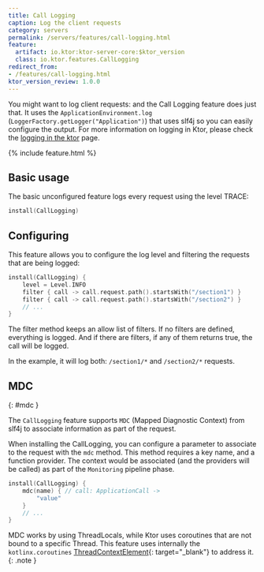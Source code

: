 ```yaml
---
title: Call Logging
caption: Log the client requests
category: servers
permalink: /servers/features/call-logging.html
feature:
  artifact: io.ktor:ktor-server-core:$ktor_version
  class: io.ktor.features.CallLogging
redirect_from:
- /features/call-logging.html
ktor_version_review: 1.0.0
---
```


You might want to log client requests: and the Call Logging feature does just that.
It uses the `ApplicationEnvironment.log` (`LoggerFactory.getLogger("Application")`)
that uses slf4j so you can easily configure the output. For more information
on logging in Ktor, please check the [logging in the ktor](/servers/logging.html) page.

{% include feature.html %}

## Basic usage

The basic unconfigured feature logs every request using the level TRACE: 

```kotlin
install(CallLogging)
```

## Configuring

This feature allows you to configure the log level and filtering the requests that are being logged:

```kotlin
install(CallLogging) {
    level = Level.INFO
    filter { call -> call.request.path().startsWith("/section1") }
    filter { call -> call.request.path().startsWith("/section2") }
    // ...
}
```

The filter method keeps an allow list of filters. If no filters are defined,
everything is logged. And if there are filters, if any of them returns true,
the call will be logged.

In the example, it will log both: `/section1/*` and `/section2/*` requests.

## MDC
{: #mdc }

The `CallLogging` feature supports `MDC` (Mapped Diagnostic Context) from slf4j
to associate information as part of the request.

When installing the CallLogging, you can configure a parameter to associate to the request with the `mdc` method.
This method requires a key name, and a function provider. The context would be associated
(and the providers will be called) as part of the `Monitoring` pipeline phase.

```kotlin
install(CallLogging) {
    mdc(name) { // call: ApplicationCall -> 
        "value"
    }
    // ...
}
```

MDC works by using ThreadLocals, while Ktor uses coroutines that are not bound to a specific Thread.
This feature uses internally the `kotlinx.coroutines` [ThreadContextElement](https://kotlin.github.io/kotlinx.coroutines/kotlinx-coroutines-core/kotlinx.coroutines.experimental/-thread-context-element/index.html){: target="_blank"}
to address it.
{: .note }
